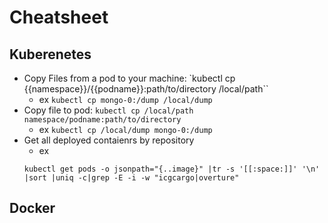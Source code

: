 # Cheatsheet

## Kuberenetes
- Copy Files from a pod to your machine: `kubectl cp {{namespace}}/{{podname}}:path/to/directory /local/path``
  - ex `kubectl cp mongo-0:/dump /local/dump`
- Copy file to pod: `kubectl cp /local/path namespace/podname:path/to/directory`
  - ex `kubectl cp /local/dump mongo-0:/dump`
- Get all deployed contaienrs by repository
  - ex 
  ```
  kubectl get pods -o jsonpath="{..image}" |tr -s '[[:space:]]' '\n' |sort |uniq -c|grep -E -i -w "icgcargo|overture"
  ```

## Docker


